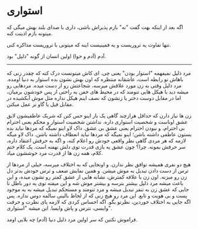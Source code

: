 ﻿<h1>استواری</h1>

<p>اگه بعد از اینکه بهت گفت "نه" بازم پذیراش باشی، داری با صدای بلند بهش میگی که میتونه بازم اذیتت کنه.</p>
<p>تنها تفاوت یه تروریست و یه فمینیست اینه که میتونی با تروریست مذاکره کنی.</p>
<p>آدم (آدم و حوا) اولین انسان از گونه "ذلیل" بود.</p>
<hr />
<p>مرد ذلیل نمیفهمه "استوار بودن" یعنی چی. ای کاش میتونست درک کنه که چقدر زنی که باهاش تو رابطه است، عاشقانه منتظره که اون بهش نشون بده استوار به دنیا اومده. مرد ذلیل وقتی به زن مورد علاقش میرسه، شجاعتش رو از دست میده. مردهایی رو میشه دید با هیکل هایی تنومند که در محیط های خفن به راحتی از پس خودشون برمیان، اما در مقابل دوست دختر یا زنشون که نصف اینم هیکل نداره مثل موش آبکشیده در مقابل فیل یا گاو نر عمل میکنن.</p>
<p>زن ها نیاز دارن که حداقل هرازچند گاهی یک بار اینو حس کنن که شریک عاطفیشون لایق عشق اوناست و شخصیت استواری داره. نداشتن شخصیت استوار و محکم یعنی احترام بی احترام، و نبودن احترام یعنی عشق بی عشق. داک لاو اینو نمیگه که مردها نباید بده بستون عاطفی داشته باشن؛ اینو نمیگه که مردها نباید انعطاف داشته باشن. داک لاو میگه لازمه که هر مردی گاهی نظر واقعی خودش رو اعلام کنه، و اگه به حرفش اعتقاد داره، سر حرفش بمونه. چرا؟ چون عشق یه بازی قدرت توی دلش نهفته است. یک کلام ختم کلام، همه زن ها از قدرت مرد خوششون میاد.</p>
<p>هیچ دو نفری همیشه توافق نظر ندارن. و اونجایی که به اختلاف میرسه، خیلی از مردها از ترس از دست دادن تبدیل به موش میشن. و همین نمایش ضعف و ترس خودش بدتر دل زن رو میزنه. اون زن با علاقه کمترش، نشانه هایی از عشق کمتر رو نشون میده، و این باعث میشه مرد ذلیل بیشتر بترسه و بیشتر موش شه و این میفته توی یه دور باطل تا جایی که عشق زن به تنفر تبدیل میشه و مرد تنومند و مستحکم تبدیل میشه به یه موجود پست و بی هویت و تابع. این مرد رو هیچ زنی که از لحاظ بالینی سالمه دوس نداره. پس اگه جایی به اختلاف خوردین، نظرتو بگو. اگه احساس کردی که لازمه پای نظرت و حرفت وایسی، نترس و پاش وایسا. این میشه "استواری".</p>
<p>فراموش نکنین که سر اولین مرد ذلیل دنیا (آدم) چه بلایی اومد.</p>